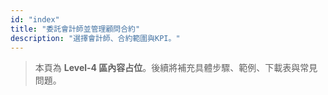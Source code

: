 ```yaml
---
id: "index"
title: "委託會計師並管理顧問合約"
description: "選擇會計師、合約範圍與KPI。"
---
```


> 本頁為 **Level-4 區內容占位**。後續將補充具體步驟、範例、下載表與常見問題。
